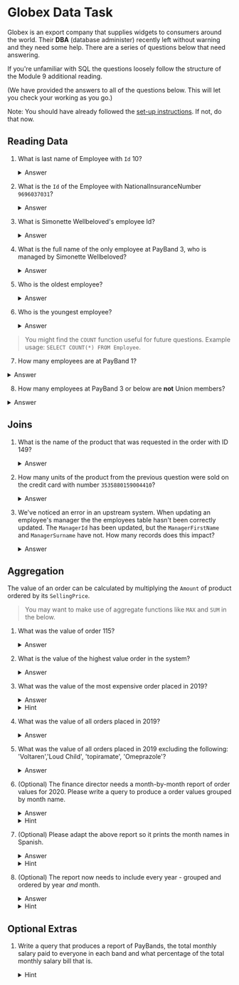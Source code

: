 # Globex Data Task

Globex is an export company that supplies widgets to consumers around the world. Their **DBA** (database administer) recently left without warning and they need some help. There are a series of questions below that need answering.

If you're unfamiliar with SQL the questions loosely follow the structure of the Module 9 additional reading.

(We have provided the answers to all of the questions below. This will let you check your working as you go.)

Note: You should have already followed the [set-up instructions](https://github.com/CorndelWithSoftwire/Globex-Database). If not, do that now.

## Reading Data

1.  What is last name of Employee with `Id` 10?
    <details><summary>Answer</summary>Golthorpp</details>

2.  What is the `Id` of the Employee with NationalInsuranceNumber `9696037031`?
    <details><summary>Answer</summary>760</details>

3.  What is Simonette Wellbeloved's employee Id?
    <details><summary>Answer</summary>649</details>

4.  What is the full name of the only employee at PayBand 3, who is managed by Simonette Wellbeloved?
    <details><summary>Answer</summary>Donnajean Pitfield</details>

5.  Who is the oldest employee?
    <details><summary>Answer</summary>Winny Dmtrovic</details>

6.  Who is the youngest employee?
    <details><summary>Answer</summary>Brigham Brookwell</details>

> You might find the `COUNT` function useful for future questions. Example usage: `SELECT COUNT(*) FROM Employee`.

7. How many employees are at PayBand 1?
<details><summary>Answer</summary>153</details>

8. How many employees at PayBand 3 or below are **not** Union members?
<details><summary>Answer</summary>60</details>

## Joins

1.  What is the name of the product that was requested in the order with ID 149?
    <details><summary>Answer</summary>Flector</details>

2.  How many units of the product from the previous question were sold on the credit card with number `3535880159004410`?
    <details><summary>Answer</summary>7098.00</details>

3.  We've noticed an error in an upstream system. When updating an employee's manager the the employees table hasn't been correctly updated. The `ManagerId` has been updated, but the `ManagerFirstName` and `ManagerSurname` have not. How many records does this impact?
    <details><summary>Answer</summary>3</details>

## Aggregation

The value of an order can be calculated by multiplying the `Amount` of product ordered by its `SellingPrice`.

> You may want to make use of aggregate functions like `MAX` and `SUM` in the below.

1.  What was the value of order 115?
    <details><summary>Answer</summary>470866.56</details>

2.  What is the value of the highest value order in the system?
    <details><summary>Answer</summary>960151.08</details>

3.  What was the value of the most expensive order placed in 2019?
    <details><summary>Answer</summary>903860.40</details>
    <details><summary>Hint</summary>Try using the `DATEPART` function.</details>

4.  What was the value of all orders placed in 2019?
    <details><summary>Answer</summary>91770383.17</details>

5.  What was the value of all orders placed in 2019 excluding the following: 'Voltaren','Loud Child', 'topiramate', 'Omeprazole'?
    <details><summary>Answer</summary>84689146.20</details>

6.  (Optional) The finance director needs a month-by-month report of order values for 2020. Please write a query to produce a order values grouped by month name.
    <details><summary>Answer</summary>QQ - It's a table</details>
    <details><summary>Hint</summary>You'll need the `GROUPBY` function.</details>

7.  (Optional) Please adapt the above report so it prints the month names in Spanish.
    <details><summary>Answer</summary>QQ - It's a table</details>
    <details><summary>Hint</summary>The `FORMAT` function can take a 'culture' parameter.</details>

8.  (Optional) The report now needs to include every year - grouped and ordered by year _and_ month.
    <details><summary>Answer</summary>QQ - It's a table</details>
    <details><summary>Hint</summary>You can pass multiple values to `ORDER BY` and `GROUP BY` commands.</details>

## Optional Extras

1.  Write a query that produces a report of PayBands, the total monthly salary paid to everyone in each band and what percentage of the total monthly salary bill that is.

    <details><summary>Hint</summary>

    You may find it helpful to use a [temporary table](https://codingsight.com/introduction-to-temporary-tables-in-sql-server/) or [local variable](https://docs.microsoft.com/en-us/sql/t-sql/language-elements/declare-local-variable-transact-sql?).

    </details>
